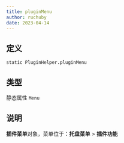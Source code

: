 ```yaml
---
title: pluginMenu
author: ruchuby
date: 2023-04-14
---
```


## 定义

```ahk
static PluginHelper.pluginMenu
```

## 类型

静态属性 `Menu`

## 说明

**插件菜单**对象，菜单位于：**托盘菜单** > **插件功能**
